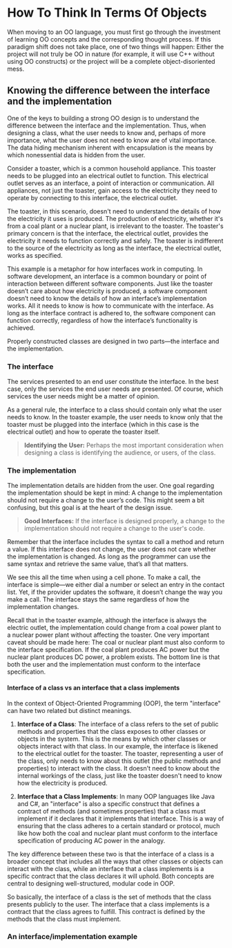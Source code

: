 # How To Think In Terms Of Objects

When moving to an OO language, you must first go through the investment of learning OO concepts and the corresponding thought process. If this paradigm shift does not take place, one of two things will happen: Either the project will not truly be OO in nature (for example, it will use C++ without using OO constructs) or the project will be a complete object-disoriented mess.

## Knowing the difference between the interface and the implementation

One of the keys to building a strong OO design is to understand the difference between the interface and the implementation. Thus, when designing a class, what the user needs to know and, perhaps of more importance, what the user does not need to know are of vital importance. The data hiding mechanism inherent with encapsulation is the means by which nonessential data is hidden from the user.

Consider a toaster, which is a common household appliance. This toaster needs to be plugged into an electrical outlet to function. This electrical outlet serves as an interface, a point of interaction or communication. All appliances, not just the toaster, gain access to the electricity they need to operate by connecting to this interface, the electrical outlet.

The toaster, in this scenario, doesn't need to understand the details of how the electricity it uses is produced. The production of electricity, whether it's from a coal plant or a nuclear plant, is irrelevant to the toaster. The toaster's primary concern is that the interface, the electrical outlet, provides the electricity it needs to function correctly and safely. The toaster is indifferent to the source of the electricity as long as the interface, the electrical outlet, works as specified.

This example is a metaphor for how interfaces work in computing. In software development, an interface is a common boundary or point of interaction between different software components. Just like the toaster doesn’t care about how electricity is produced, a software component doesn’t need to know the details of how an interface’s implementation works. All it needs to know is how to communicate with the interface. As long as the interface contract is adhered to, the software component can function correctly, regardless of how the interface’s functionality is achieved.

Properly constructed classes are designed in two parts—the interface and the implementation.

### The interface

The services presented to an end user constitute the interface. In the best case, only the services the end user needs are presented. Of course, which services the user needs might be a matter of opinion.

As a general rule, the interface to a class should contain only what the user needs to know. In the toaster example, the user needs to know only that the toaster must be plugged into the interface (which in this case is the electrical outlet) and how to operate the toaster itself.

> **Identifying the User:** Perhaps the most important consideration when designing a class is identifying the audience, or users, of the class.

### The implementation

The implementation details are hidden from the user. One goal regarding the implementation should be kept in mind: A change to the implementation should not require a change to the user’s code. This might seem a bit confusing, but this goal is at the heart of the design issue.

> **Good Interfaces:** If the interface is designed properly, a change to the implementation should not require a change to the user's code.

Remember that the interface includes the syntax to call a method and return a value. If this interface does not change, the user does not care whether the implementation is changed. As long as the programmer can use the same syntax and retrieve the same value, that’s all that matters.

We see this all the time when using a cell phone. To make a call, the interface is simple—we either dial a number or select an entry in the contact list. Yet, if the provider updates the software, it doesn’t change the way you make a call. The interface stays the same regardless of how the implementation changes.

Recall that in the toaster example, although the interface is always the electric outlet, the implementation could change from a coal power plant to a nuclear power plant without affecting the toaster. One very important caveat should be made here: The coal or nuclear plant must also conform to the interface specification. If the coal plant produces AC power but the nuclear plant produces DC power, a problem exists. The bottom line is that both the user and the implementation must conform to the interface specification.

#### Interface of a class vs an interface that a class implements

In the context of Object-Oriented Programming (OOP), the term "interface" can have two related but distinct meanings.

1. **Interface of a Class**: The interface of a class refers to the set of public methods and properties that the class exposes to other classes or objects in the system. This is the means by which other classes or objects interact with that class. In our example, the interface is likened to the electrical outlet for the toaster. The toaster, representing a user of the class, only needs to know about this outlet (the public methods and properties) to interact with the class. It doesn't need to know about the internal workings of the class, just like the toaster doesn't need to know how the electricity is produced.

2. **Interface that a Class Implements**: In many OOP languages like Java and C#, an "interface" is also a specific construct that defines a contract of methods (and sometimes properties) that a class must implement if it declares that it implements that interface. This is a way of ensuring that the class adheres to a certain standard or protocol, much like how both the coal and nuclear plant must conform to the interface specification of producing AC power in the analogy.

The key difference between these two is that the interface of a class is a broader concept that includes all the ways that other classes or objects can interact with the class, while an interface that a class implements is a specific contract that the class declares it will uphold. Both concepts are central to designing well-structured, modular code in OOP.

So basically, the interface of a class is the set of methods that the class presents publicly to the user. The interface that a class implements is a contract that the class agrees to fulfill. This contract is defined by the methods that the class must implement.

### An interface/implementation example
